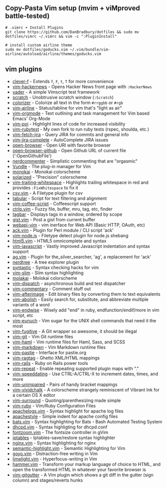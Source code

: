 ## Copy-Pasta Vim setup (mvim + viMproved battle-tested)
```
# .vimrc + Install Plugins
git clone https://github.com/DanBradbury/dotfiles && sudo mv dotfiles/vimrc ~/.vimrc && vim -c ":PluginInstall"

# install custom airline theme
sudo mv dotfiles/goducks.vim ~/.vim/bundle/vim-airline/autoload/airline/themes/goducks.vim
```

vim plugins
--------
- [clever-f](https://github.com/rhysd/clever-f.vim) - Extends `f`, `F`, `t`, `T` for more convenience
- [vim-hackernews](https://github.com/ryanss/vim-hackernews) - Opens Hacker News front page with `:HackerNews`
- [vader](https://github.com/junegunn/vader.vim) - A simple Vimscript test framework
- [scratch](https://github.com/mtth/scratch.vim) - Unobtrusive scratch window (`:Scratch`)
- [colorizer](https://github.com/lilydjwg/colorizer) - Colorize all text in the form `#rrggbb` or `#rgb`
- [vim-airline](https://github.com/bling/vim-airline) - Status/tabline for vim that's "light as air"
- [vim-orgmode](https://github.com/jceb/vim-orgmode) - Text outlining and task management for Vim based Emacs' Org-Mode
- [vim-poi](https://github.com/danbradbury/vim-poi) - Highlight lines of code for increased visibility
- [vim-rubytest](https://github.com/DanBradbury/vim-rubytest) - My own fork to run ruby tests (rspec, shoulda, etc.)
- [vim-fetch-jira](https://github.com/DanBradbury/vim-fetch-jira) - Query JIRA for commits and general info
- [vim-jira-complete](https://github.com/mnpk/vim-jira-complete) - AutoComplete JIRA issues
- [open-browser](https://github.com/tyru/open-browser.vim) - Open URI with favorite browser
- [open-browser-github](https://github.com/tyru/open-browser-github.vim) - Open Github URL of current file (':OpenGithubFile')
- [nerdcommenter](https://github.com/scrooloose/nerdcommenter) - Simplistic commenting that are "orgasmic"
- [Vundle](https://github.com/VundleVim/Vundle.vim) - The plug-in manager for Vim
- [monokai](https://github.com/lsdr/monokai) - Monokai colorscheme
- [solarized](https://github.com/altercation/vim-colors-solarized) - "Precision" colorscheme
- [vim-trailing-whitespace](https://github.com/bronson/vim-trailing-whitespace) - Highlights trailing whitespace in red and provides `:FixWhitespace` to fix it
- [csv.vim](https://github.com/chrisbra/csv.vim) - A Filetype plugin for csv
- [tabular](https://github.com/godlygeek/tabular) - Script for text filtering and alignment
- [vim-coffee-script](https://github.com/kchmck/vim-coffee-script) - Coffeescript support
- [ctrlp.vim](https://github.com/kien/ctrlp.vim) - Fuzzy file, buffer, mru, tag, etc, finder
- [tagbar](https://github.com/majutsushi/tagbar) - Displays tags in a window, ordered by scope
- [gist.vim](https://github.com/mattn/gist-vim) - Post a gist from current buffer
- [webapi-vim](https://github.com/mattn/webapi-vim) - vim inerface for Web API (Basic HTTP, OAuth, etc)
- [ack.vim](https://github.com/mileszs/ack.vim) - Plugin for Perl module / CLI script 'ack'
- [vim-node.js](https://github.com/mmalecki/vim-node.js) - Filetype detect plugin for node.js shebang
- [html5.vim](https://github.com/othree/html5.vim) - HTML5 omnicomplete and syntax
- [vim-javascript](https://github.com/pangloss/vim-javascript) - Vastly improved Javascript indentation and syntax support
- [ag.vim](https://github.com/rking/ag.vim) - Plugin for the_silver_searcher, 'ag', a replacement for 'ack'
- [nerdtree](https://github.com/scrooloose/nerdtree) - A tree explorer plugin
- [syntastic](https://github.com/scrooloose/syntastic) - Syntax checking hacks for vim
- [vim-slim](https://github.com/slim-template/vim-slim) - Slim syntax highlighting
- [molakai](https://github.com/tomasr/molokai) - Molokai colorscheme
- [vim-dispatch](https://github.com/tpope/vim-dispatch) - asynchronous build and test dispatcher
- [vim-commentary](https://github.com/tpope/vim-commentary) - Comment stuff out
- [vim-afterimage](https://github.com/tpope/vim-afterimage) - Edit binary files by converting them to text equivalents
- [vim-abolish](https://github.com/tpope/vim-abolish) - Easily search for, substitute, and abbreviate multiple variants of a word
- [vim-endwise](https://github.com/tpope/vim-endwise) - Wisely add "end" in ruby, endfunction/endif/more in vim script, etc
- [vim-eunuch](https://github.com/tpope/vim-eunuch) - Vim sugar for the UNIX shell commands that need it the most
- [vim-fugitive](https://github.com/tpope/vim-fugitive) - A Git wrapper so awesome, it should be illegal
- [vim-git](https://github.com/tpope/vim-git) - Vim Git runtime files
- [vim-haml](https://github.com/tpope/vim-haml) - Vim runtime files for Haml, Sass, and SCSS
- [vim-markdown](https://github.com/tpope/vim-markdown) - Vim Markdown runtime files
- [vim-pastie](https://github.com/simmel/vim-pastie) - Interface for pastie.org
- [vim-ragtag](https://github.com/tpope/vim-ragtag) - Ghetto XML/HTML mappings
- [vim-rails](https://github.com/tpope/vim-rails) - Ruby on Rails power tools
- [vim-repeat](https://github.com/tpope/vim-repeat) - Enable repeating supported plugin maps with "."
- [vim-speeddating](https://github.com/tpope/vim-speeddating) - Use CTRL-A/CTRL-X to increment dates, times, and more
- [vim-unimpaired](https://github.com/tpope/vim-unimpaired) - Pairs of handy bracket mappings
- [vim-vividchalk](https://github.com/tpope/vim-vividchalk) - A colorscheme strangely reminiscent of Vibrant Ink for a certain OS X editor
- [vim-surround](https://github.com/tpope/vim-surround) - Quoting/parenthesizing made simple
- [vim-ruby](https://github.com/vim-ruby/vim-ruby) - Vim/Ruby Configuration Files
- [apachelogs.vim](https://github.com/vim-scripts/apachelogs.vim) - Syntax highlight for apache log files
- [apachestyle](https://github.com/vim-scripts/apachestyle) - Simple indent for apache config files
- [bats.vim](https://github.com/vim-scripts/bats.vim) - Syntax highlighting for Bats - Bash Automated Testing System
- [dhcpd.vim](https://github.com/vim-scripts/dhcpd.vim) - Syntax highligting for dhcpd.conf
- [fontzoom.vim](https://github.com/vim-scripts/fontzoom.vim) - The fontsize controller in gVim
- [iptables](https://github.com/vim-scripts/iptables) - Iptables-save/restore syntax highlighter
- [nginx.vim](https://github.com/vim-scripts/nginx.vim) - Syntax highlighting for nginx
- [semantic-highlight.vim](https://github.com/jaxbot/semantic-highlight.vim) - Semantic Highlighting for Vim
- [goyo.vim](https://github.com/junegunn/goyo.vim) - Distraction-free writing in Vim
- [limelight.vim](https://github.com/junegunn/limelight.vim) - Hyperfocus-writing in Vim
- [hammer.vim](https://github.com/wikimatze/hammer.vim) - Transform your markup language of choice to HTML, and open the transformed HTML in whatever your favorite browser is
- [vim-gitgutter](https://github.com/airblade/vim-gitgutter) - A Vim plugin which shows a git diff in the gutter (sign column) and stages/reverts hunks

